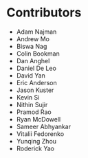 # Contributors

*   Adam Najman
*   Andrew Mo
*   Biswa Nag
*   Colin Bookman
*   Dan Anghel
*   Daniel De Leo
*   David Yan
*   Eric Anderson
*   Jason Kuster
*   Kevin Si
*   Nithin Sujir
*   Pramod Rao
*   Ryan McDowell
*   Sameer Abhyankar
*   Vitalii Fedorenko
*   Yunqing Zhou
*   Roderick Yao

